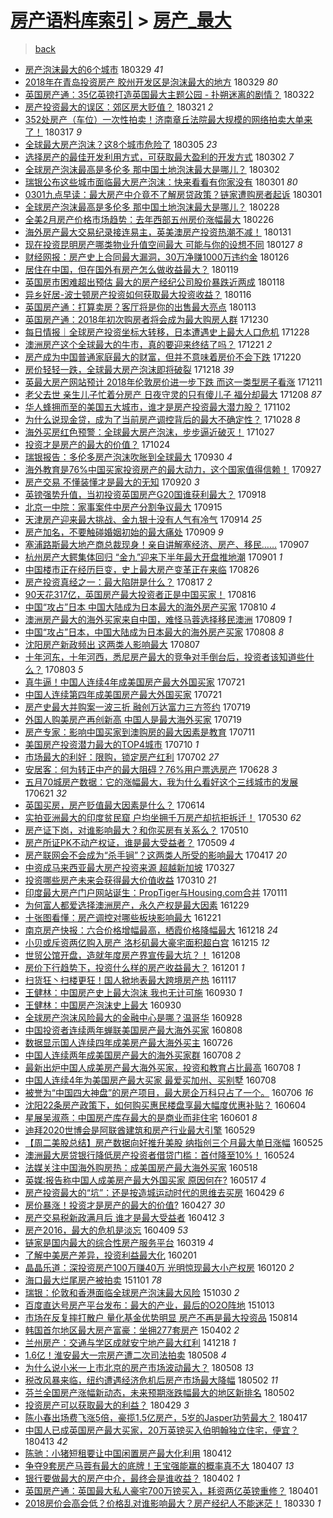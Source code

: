 [房产语料库索引](../../README.md)  > [房产_最大](房产_最大.md)
====
> [back](../README.md)

- [房产泡沫最大的6个城市](http://jkwz.applinzi.com/ittc/7085874638502757382.html#%E6%88%BF%E4%BA%A7%E6%B3%A1%E6%B2%AB%E6%9C%80%E5%A4%A7%E7%9A%846%E4%B8%AA%E5%9F%8E%E5%B8%82) 180329 *41* 
- [2018年在青岛投资房产   胶州开发区是泡沫最大的地方](http://jkwz.applinzi.com/ittc/7085834780539356170.html#2018%E5%B9%B4%E5%9C%A8%E9%9D%92%E5%B2%9B%E6%8A%95%E8%B5%84%E6%88%BF%E4%BA%A7+++%E8%83%B6%E5%B7%9E%E5%BC%80%E5%8F%91%E5%8C%BA%E6%98%AF%E6%B3%A1%E6%B2%AB%E6%9C%80%E5%A4%A7%E7%9A%84%E5%9C%B0%E6%96%B9) 180329 *80* 
- [英国房产通：35亿英镑打造英国最大主题公园 - 扑朔迷离的剧情？](http://jkwz.applinzi.com/ittc/7083251418192675857.html#%E8%8B%B1%E5%9B%BD%E6%88%BF%E4%BA%A7%E9%80%9A%EF%BC%9A35%E4%BA%BF%E8%8B%B1%E9%95%91%E6%89%93%E9%80%A0%E8%8B%B1%E5%9B%BD%E6%9C%80%E5%A4%A7%E4%B8%BB%E9%A2%98%E5%85%AC%E5%9B%AD+-+%E6%89%91%E6%9C%94%E8%BF%B7%E7%A6%BB%E7%9A%84%E5%89%A7%E6%83%85%EF%BC%9F) 180322  
- [房产投资最大的误区：郊区房大贬值？](http://jkwz.applinzi.com/ittc/7082850199745856519.html#%E6%88%BF%E4%BA%A7%E6%8A%95%E8%B5%84%E6%9C%80%E5%A4%A7%E7%9A%84%E8%AF%AF%E5%8C%BA%EF%BC%9A%E9%83%8A%E5%8C%BA%E6%88%BF%E5%A4%A7%E8%B4%AC%E5%80%BC%EF%BC%9F) 180321 *2* 
- [352处房产（车位）一次性拍卖！济南章丘法院最大规模的网络拍卖大单来了！](http://jkwz.applinzi.com/ittc/7081279168807699467.html#352%E5%A4%84%E6%88%BF%E4%BA%A7%EF%BC%88%E8%BD%A6%E4%BD%8D%EF%BC%89%E4%B8%80%E6%AC%A1%E6%80%A7%E6%8B%8D%E5%8D%96%EF%BC%81%E6%B5%8E%E5%8D%97%E7%AB%A0%E4%B8%98%E6%B3%95%E9%99%A2%E6%9C%80%E5%A4%A7%E8%A7%84%E6%A8%A1%E7%9A%84%E7%BD%91%E7%BB%9C%E6%8B%8D%E5%8D%96%E5%A4%A7%E5%8D%95%E6%9D%A5%E4%BA%86%EF%BC%81) 180317 *9* 
- [全球最大房产泡沫？这8个城市危险了](http://jkwz.applinzi.com/ittc/7076921231364588560.html#%E5%85%A8%E7%90%83%E6%9C%80%E5%A4%A7%E6%88%BF%E4%BA%A7%E6%B3%A1%E6%B2%AB%EF%BC%9F%E8%BF%998%E4%B8%AA%E5%9F%8E%E5%B8%82%E5%8D%B1%E9%99%A9%E4%BA%86) 180305 *23* 
- [选择房产的最佳开发利用方式，可获取最大盈利的开发方式](http://jkwz.applinzi.com/ittc/7075804076036326406.html#%E9%80%89%E6%8B%A9%E6%88%BF%E4%BA%A7%E7%9A%84%E6%9C%80%E4%BD%B3%E5%BC%80%E5%8F%91%E5%88%A9%E7%94%A8%E6%96%B9%E5%BC%8F%EF%BC%8C%E5%8F%AF%E8%8E%B7%E5%8F%96%E6%9C%80%E5%A4%A7%E7%9B%88%E5%88%A9%E7%9A%84%E5%BC%80%E5%8F%91%E6%96%B9%E5%BC%8F) 180302 *7* 
- [全球房产泡沫最高是多伦多 那中国土地泡沫最大是哪儿？](http://jkwz.applinzi.com/ittc/7075803271451378705.html#%E5%85%A8%E7%90%83%E6%88%BF%E4%BA%A7%E6%B3%A1%E6%B2%AB%E6%9C%80%E9%AB%98%E6%98%AF%E5%A4%9A%E4%BC%A6%E5%A4%9A+%E9%82%A3%E4%B8%AD%E5%9B%BD%E5%9C%9F%E5%9C%B0%E6%B3%A1%E6%B2%AB%E6%9C%80%E5%A4%A7%E6%98%AF%E5%93%AA%E5%84%BF%EF%BC%9F) 180302  
- [瑞银公布这些城市面临最大房产泡沫：快来看看有你家没有](http://jkwz.applinzi.com/ittc/7075571658205430800.html#%E7%91%9E%E9%93%B6%E5%85%AC%E5%B8%83%E8%BF%99%E4%BA%9B%E5%9F%8E%E5%B8%82%E9%9D%A2%E4%B8%B4%E6%9C%80%E5%A4%A7%E6%88%BF%E4%BA%A7%E6%B3%A1%E6%B2%AB%EF%BC%9A%E5%BF%AB%E6%9D%A5%E7%9C%8B%E7%9C%8B%E6%9C%89%E4%BD%A0%E5%AE%B6%E6%B2%A1%E6%9C%89) 180301 *80* 
- [0301九点早读：最大房产中介竟不了解房贷政策？链家遭购房者起诉](http://jkwz.applinzi.com/ittc/7075428483516072970.html#0301%E4%B9%9D%E7%82%B9%E6%97%A9%E8%AF%BB%EF%BC%9A%E6%9C%80%E5%A4%A7%E6%88%BF%E4%BA%A7%E4%B8%AD%E4%BB%8B%E7%AB%9F%E4%B8%8D%E4%BA%86%E8%A7%A3%E6%88%BF%E8%B4%B7%E6%94%BF%E7%AD%96%EF%BC%9F%E9%93%BE%E5%AE%B6%E9%81%AD%E8%B4%AD%E6%88%BF%E8%80%85%E8%B5%B7%E8%AF%89) 180301  
- [全球房产泡沫最高是多伦多 那中国土地泡沫最大是哪儿？](http://jkwz.applinzi.com/ittc/7075075381755642887.html#%E5%85%A8%E7%90%83%E6%88%BF%E4%BA%A7%E6%B3%A1%E6%B2%AB%E6%9C%80%E9%AB%98%E6%98%AF%E5%A4%9A%E4%BC%A6%E5%A4%9A+%E9%82%A3%E4%B8%AD%E5%9B%BD%E5%9C%9F%E5%9C%B0%E6%B3%A1%E6%B2%AB%E6%9C%80%E5%A4%A7%E6%98%AF%E5%93%AA%E5%84%BF%EF%BC%9F) 180228  
- [全美2月房产价格市场趋势：去年西部五州房价涨幅最大](http://jkwz.applinzi.com/ittc/7074445128951661578.html#%E5%85%A8%E7%BE%8E2%E6%9C%88%E6%88%BF%E4%BA%A7%E4%BB%B7%E6%A0%BC%E5%B8%82%E5%9C%BA%E8%B6%8B%E5%8A%BF%EF%BC%9A%E5%8E%BB%E5%B9%B4%E8%A5%BF%E9%83%A8%E4%BA%94%E5%B7%9E%E6%88%BF%E4%BB%B7%E6%B6%A8%E5%B9%85%E6%9C%80%E5%A4%A7) 180226  
- [海外房产最大交易纪录接连易主，英美澳房产投资热潮不减！](http://jkwz.applinzi.com/ittc/7064694421906260999.html#%E6%B5%B7%E5%A4%96%E6%88%BF%E4%BA%A7%E6%9C%80%E5%A4%A7%E4%BA%A4%E6%98%93%E7%BA%AA%E5%BD%95%E6%8E%A5%E8%BF%9E%E6%98%93%E4%B8%BB%EF%BC%8C%E8%8B%B1%E7%BE%8E%E6%BE%B3%E6%88%BF%E4%BA%A7%E6%8A%95%E8%B5%84%E7%83%AD%E6%BD%AE%E4%B8%8D%E5%87%8F%EF%BC%81) 180131  
- [现在投资昆明房产哪类物业升值空间最大 可能与你的设想不同](http://jkwz.applinzi.com/ittc/7063311652085040145.html#%E7%8E%B0%E5%9C%A8%E6%8A%95%E8%B5%84%E6%98%86%E6%98%8E%E6%88%BF%E4%BA%A7%E5%93%AA%E7%B1%BB%E7%89%A9%E4%B8%9A%E5%8D%87%E5%80%BC%E7%A9%BA%E9%97%B4%E6%9C%80%E5%A4%A7+%E5%8F%AF%E8%83%BD%E4%B8%8E%E4%BD%A0%E7%9A%84%E8%AE%BE%E6%83%B3%E4%B8%8D%E5%90%8C) 180127 *8* 
- [财经网报：房产史上合同最大漏洞，30万净赚1000万违约金](http://jkwz.applinzi.com/ittc/7062904193054934032.html#%E8%B4%A2%E7%BB%8F%E7%BD%91%E6%8A%A5%EF%BC%9A%E6%88%BF%E4%BA%A7%E5%8F%B2%E4%B8%8A%E5%90%88%E5%90%8C%E6%9C%80%E5%A4%A7%E6%BC%8F%E6%B4%9E%EF%BC%8C30%E4%B8%87%E5%87%80%E8%B5%9A1000%E4%B8%87%E8%BF%9D%E7%BA%A6%E9%87%91) 180126  
- [居住在中国，但在国外有房产怎么做收益最大？](http://jkwz.applinzi.com/ittc/7060233015987274758.html#%E5%B1%85%E4%BD%8F%E5%9C%A8%E4%B8%AD%E5%9B%BD%EF%BC%8C%E4%BD%86%E5%9C%A8%E5%9B%BD%E5%A4%96%E6%9C%89%E6%88%BF%E4%BA%A7%E6%80%8E%E4%B9%88%E5%81%9A%E6%94%B6%E7%9B%8A%E6%9C%80%E5%A4%A7%EF%BC%9F) 180119  
- [英国房市困难超出预估 最大的房产经纪公司股价暴跌近两成](http://jkwz.applinzi.com/ittc/7059995049125741579.html#%E8%8B%B1%E5%9B%BD%E6%88%BF%E5%B8%82%E5%9B%B0%E9%9A%BE%E8%B6%85%E5%87%BA%E9%A2%84%E4%BC%B0+%E6%9C%80%E5%A4%A7%E7%9A%84%E6%88%BF%E4%BA%A7%E7%BB%8F%E7%BA%AA%E5%85%AC%E5%8F%B8%E8%82%A1%E4%BB%B7%E6%9A%B4%E8%B7%8C%E8%BF%91%E4%B8%A4%E6%88%90) 180118  
- [异乡好居-波士顿房产投资如何获取最大投资收益？](http://jkwz.applinzi.com/ittc/7059186748444115974.html#%E5%BC%82%E4%B9%A1%E5%A5%BD%E5%B1%85-%E6%B3%A2%E5%A3%AB%E9%A1%BF%E6%88%BF%E4%BA%A7%E6%8A%95%E8%B5%84%E5%A6%82%E4%BD%95%E8%8E%B7%E5%8F%96%E6%9C%80%E5%A4%A7%E6%8A%95%E8%B5%84%E6%94%B6%E7%9B%8A%EF%BC%9F) 180116  
- [英国房产通：打算卖房？客厅将是你的出售最大亮点](http://jkwz.applinzi.com/ittc/7058127887645803536.html#%E8%8B%B1%E5%9B%BD%E6%88%BF%E4%BA%A7%E9%80%9A%EF%BC%9A%E6%89%93%E7%AE%97%E5%8D%96%E6%88%BF%EF%BC%9F%E5%AE%A2%E5%8E%85%E5%B0%86%E6%98%AF%E4%BD%A0%E7%9A%84%E5%87%BA%E5%94%AE%E6%9C%80%E5%A4%A7%E4%BA%AE%E7%82%B9) 180113  
- [英国房产通：2018年初次购房者将会成为最大购房人群](http://jkwz.applinzi.com/ittc/7052915213311935504.html#%E8%8B%B1%E5%9B%BD%E6%88%BF%E4%BA%A7%E9%80%9A%EF%BC%9A2018%E5%B9%B4%E5%88%9D%E6%AC%A1%E8%B4%AD%E6%88%BF%E8%80%85%E5%B0%86%E4%BC%9A%E6%88%90%E4%B8%BA%E6%9C%80%E5%A4%A7%E8%B4%AD%E6%88%BF%E4%BA%BA%E7%BE%A4) 171230  
- [每日情报｜全球房产投资坐标大转移，日本遭遇史上最大人口危机](http://jkwz.applinzi.com/ittc/7052037130644096016.html#%E6%AF%8F%E6%97%A5%E6%83%85%E6%8A%A5%EF%BD%9C%E5%85%A8%E7%90%83%E6%88%BF%E4%BA%A7%E6%8A%95%E8%B5%84%E5%9D%90%E6%A0%87%E5%A4%A7%E8%BD%AC%E7%A7%BB%EF%BC%8C%E6%97%A5%E6%9C%AC%E9%81%AD%E9%81%87%E5%8F%B2%E4%B8%8A%E6%9C%80%E5%A4%A7%E4%BA%BA%E5%8F%A3%E5%8D%B1%E6%9C%BA) 171228  
- [澳洲房产这个全球最大的牛市，真的要迎来终结了吗？](http://jkwz.applinzi.com/ittc/7049600890179159056.html#%E6%BE%B3%E6%B4%B2%E6%88%BF%E4%BA%A7%E8%BF%99%E4%B8%AA%E5%85%A8%E7%90%83%E6%9C%80%E5%A4%A7%E7%9A%84%E7%89%9B%E5%B8%82%EF%BC%8C%E7%9C%9F%E7%9A%84%E8%A6%81%E8%BF%8E%E6%9D%A5%E7%BB%88%E7%BB%93%E4%BA%86%E5%90%97%EF%BC%9F) 171221 *2* 
- [房产成为中国普通家庭最大的财富，但并不意味着房价不会下跌](http://jkwz.applinzi.com/ittc/7049104278247965712.html#%E6%88%BF%E4%BA%A7%E6%88%90%E4%B8%BA%E4%B8%AD%E5%9B%BD%E6%99%AE%E9%80%9A%E5%AE%B6%E5%BA%AD%E6%9C%80%E5%A4%A7%E7%9A%84%E8%B4%A2%E5%AF%8C%EF%BC%8C%E4%BD%86%E5%B9%B6%E4%B8%8D%E6%84%8F%E5%91%B3%E7%9D%80%E6%88%BF%E4%BB%B7%E4%B8%8D%E4%BC%9A%E4%B8%8B%E8%B7%8C) 171220  
- [房价轻轻一跌，全球最大房产泡沫即将破裂](http://jkwz.applinzi.com/ittc/7048453717488043024.html#%E6%88%BF%E4%BB%B7%E8%BD%BB%E8%BD%BB%E4%B8%80%E8%B7%8C%EF%BC%8C%E5%85%A8%E7%90%83%E6%9C%80%E5%A4%A7%E6%88%BF%E4%BA%A7%E6%B3%A1%E6%B2%AB%E5%8D%B3%E5%B0%86%E7%A0%B4%E8%A3%82) 171218 *39* 
- [英最大房产网站预计 2018年伦敦房价进一步下跌 而这一类型房子看涨](http://jkwz.applinzi.com/ittc/7045877911389733904.html#%E8%8B%B1%E6%9C%80%E5%A4%A7%E6%88%BF%E4%BA%A7%E7%BD%91%E7%AB%99%E9%A2%84%E8%AE%A1+2018%E5%B9%B4%E4%BC%A6%E6%95%A6%E6%88%BF%E4%BB%B7%E8%BF%9B%E4%B8%80%E6%AD%A5%E4%B8%8B%E8%B7%8C+%E8%80%8C%E8%BF%99%E4%B8%80%E7%B1%BB%E5%9E%8B%E6%88%BF%E5%AD%90%E7%9C%8B%E6%B6%A8) 171211  
- [老父去世 亲生儿子忙着分房产 日夜守灵的只有傻儿子 福分却最大](http://jkwz.applinzi.com/ittc/7044686736783836176.html#%E8%80%81%E7%88%B6%E5%8E%BB%E4%B8%96+%E4%BA%B2%E7%94%9F%E5%84%BF%E5%AD%90%E5%BF%99%E7%9D%80%E5%88%86%E6%88%BF%E4%BA%A7+%E6%97%A5%E5%A4%9C%E5%AE%88%E7%81%B5%E7%9A%84%E5%8F%AA%E6%9C%89%E5%82%BB%E5%84%BF%E5%AD%90+%E7%A6%8F%E5%88%86%E5%8D%B4%E6%9C%80%E5%A4%A7) 171208 *87* 
- [华人蜂拥而至的美国五大城市，谁才是房产投资最大潜力股？](http://jkwz.applinzi.com/ittc/7031270156024677393.html#%E5%8D%8E%E4%BA%BA%E8%9C%82%E6%8B%A5%E8%80%8C%E8%87%B3%E7%9A%84%E7%BE%8E%E5%9B%BD%E4%BA%94%E5%A4%A7%E5%9F%8E%E5%B8%82%EF%BC%8C%E8%B0%81%E6%89%8D%E6%98%AF%E6%88%BF%E4%BA%A7%E6%8A%95%E8%B5%84%E6%9C%80%E5%A4%A7%E6%BD%9C%E5%8A%9B%E8%82%A1%EF%BC%9F) 171102  
- [为什么说现金贷，成为了当前房产调控背后的最大不确定性？](http://jkwz.applinzi.com/ittc/7029415941283251217.html#%E4%B8%BA%E4%BB%80%E4%B9%88%E8%AF%B4%E7%8E%B0%E9%87%91%E8%B4%B7%EF%BC%8C%E6%88%90%E4%B8%BA%E4%BA%86%E5%BD%93%E5%89%8D%E6%88%BF%E4%BA%A7%E8%B0%83%E6%8E%A7%E8%83%8C%E5%90%8E%E7%9A%84%E6%9C%80%E5%A4%A7%E4%B8%8D%E7%A1%AE%E5%AE%9A%E6%80%A7%EF%BC%9F) 171028 *8* 
- [海外买房红色预警：全球最大房产泡沫，步步逼近破灭！](http://jkwz.applinzi.com/ittc/7029141626012828688.html#%E6%B5%B7%E5%A4%96%E4%B9%B0%E6%88%BF%E7%BA%A2%E8%89%B2%E9%A2%84%E8%AD%A6%EF%BC%9A%E5%85%A8%E7%90%83%E6%9C%80%E5%A4%A7%E6%88%BF%E4%BA%A7%E6%B3%A1%E6%B2%AB%EF%BC%8C%E6%AD%A5%E6%AD%A5%E9%80%BC%E8%BF%91%E7%A0%B4%E7%81%AD%EF%BC%81) 171027  
- [投资才是房产的最大的价值？](http://jkwz.applinzi.com/ittc/7028050494310843409.html#%E6%8A%95%E8%B5%84%E6%89%8D%E6%98%AF%E6%88%BF%E4%BA%A7%E7%9A%84%E6%9C%80%E5%A4%A7%E7%9A%84%E4%BB%B7%E5%80%BC%EF%BC%9F) 171024  
- [瑞银报告：多伦多房产泡沫吹胀到全球最大](http://jkwz.applinzi.com/ittc/7019037070297924625.html#%E7%91%9E%E9%93%B6%E6%8A%A5%E5%91%8A%EF%BC%9A%E5%A4%9A%E4%BC%A6%E5%A4%9A%E6%88%BF%E4%BA%A7%E6%B3%A1%E6%B2%AB%E5%90%B9%E8%83%80%E5%88%B0%E5%85%A8%E7%90%83%E6%9C%80%E5%A4%A7) 170930 *4* 
- [海外教育是76%中国买家投资房产的最大动力，这个国家值得信赖！](http://jkwz.applinzi.com/ittc/7017620130941633552.html#%E6%B5%B7%E5%A4%96%E6%95%99%E8%82%B2%E6%98%AF76%25%E4%B8%AD%E5%9B%BD%E4%B9%B0%E5%AE%B6%E6%8A%95%E8%B5%84%E6%88%BF%E4%BA%A7%E7%9A%84%E6%9C%80%E5%A4%A7%E5%8A%A8%E5%8A%9B%EF%BC%8C%E8%BF%99%E4%B8%AA%E5%9B%BD%E5%AE%B6%E5%80%BC%E5%BE%97%E4%BF%A1%E8%B5%96%EF%BC%81) 170927  
- [房产交易 不懂装懂才是最大的无知](http://jkwz.applinzi.com/ittc/7015374120181826576.html#%E6%88%BF%E4%BA%A7%E4%BA%A4%E6%98%93+%E4%B8%8D%E6%87%82%E8%A3%85%E6%87%82%E6%89%8D%E6%98%AF%E6%9C%80%E5%A4%A7%E7%9A%84%E6%97%A0%E7%9F%A5) 170920 *3* 
- [英镑强势升值，当初投资英国房产G20国谁获利最大？](http://jkwz.applinzi.com/ittc/7014695731569624080.html#%E8%8B%B1%E9%95%91%E5%BC%BA%E5%8A%BF%E5%8D%87%E5%80%BC%EF%BC%8C%E5%BD%93%E5%88%9D%E6%8A%95%E8%B5%84%E8%8B%B1%E5%9B%BD%E6%88%BF%E4%BA%A7G20%E5%9B%BD%E8%B0%81%E8%8E%B7%E5%88%A9%E6%9C%80%E5%A4%A7%EF%BC%9F) 170918  
- [北京一中院：家事案件中房产分割争议最大](http://jkwz.applinzi.com/ittc/7013552883507921936.html#%E5%8C%97%E4%BA%AC%E4%B8%80%E4%B8%AD%E9%99%A2%EF%BC%9A%E5%AE%B6%E4%BA%8B%E6%A1%88%E4%BB%B6%E4%B8%AD%E6%88%BF%E4%BA%A7%E5%88%86%E5%89%B2%E4%BA%89%E8%AE%AE%E6%9C%80%E5%A4%A7) 170915  
- [天津房产迎来最大挑战、金九银十没有人气有冷气](http://jkwz.applinzi.com/ittc/7013275949196641297.html#%E5%A4%A9%E6%B4%A5%E6%88%BF%E4%BA%A7%E8%BF%8E%E6%9D%A5%E6%9C%80%E5%A4%A7%E6%8C%91%E6%88%98%E3%80%81%E9%87%91%E4%B9%9D%E9%93%B6%E5%8D%81%E6%B2%A1%E6%9C%89%E4%BA%BA%E6%B0%94%E6%9C%89%E5%86%B7%E6%B0%94) 170914 *25* 
- [房产加名，不要触碰婚姻初始的最大痛处](http://jkwz.applinzi.com/ittc/7011291404775719952.html#%E6%88%BF%E4%BA%A7%E5%8A%A0%E5%90%8D%EF%BC%8C%E4%B8%8D%E8%A6%81%E8%A7%A6%E7%A2%B0%E5%A9%9A%E5%A7%BB%E5%88%9D%E5%A7%8B%E7%9A%84%E6%9C%80%E5%A4%A7%E7%97%9B%E5%A4%84) 170909 *9* 
- [塞浦路斯最大地产商总裁现身！亲自讲解塞经济、房产、移民……](http://jkwz.applinzi.com/ittc/7010523634328929296.html#%E5%A1%9E%E6%B5%A6%E8%B7%AF%E6%96%AF%E6%9C%80%E5%A4%A7%E5%9C%B0%E4%BA%A7%E5%95%86%E6%80%BB%E8%A3%81%E7%8E%B0%E8%BA%AB%EF%BC%81%E4%BA%B2%E8%87%AA%E8%AE%B2%E8%A7%A3%E5%A1%9E%E7%BB%8F%E6%B5%8E%E3%80%81%E6%88%BF%E4%BA%A7%E3%80%81%E7%A7%BB%E6%B0%91%E2%80%A6%E2%80%A6) 170907  
- [杭州房产大鳄集体回归 “金九”迎来下半年最大开盘推地潮](http://jkwz.applinzi.com/ittc/7008294121691939856.html#%E6%9D%AD%E5%B7%9E%E6%88%BF%E4%BA%A7%E5%A4%A7%E9%B3%84%E9%9B%86%E4%BD%93%E5%9B%9E%E5%BD%92+%E2%80%9C%E9%87%91%E4%B9%9D%E2%80%9D%E8%BF%8E%E6%9D%A5%E4%B8%8B%E5%8D%8A%E5%B9%B4%E6%9C%80%E5%A4%A7%E5%BC%80%E7%9B%98%E6%8E%A8%E5%9C%B0%E6%BD%AE) 170901 *1* 
- [中国楼市正在经历巨变，史上最大房产变革正在来临](http://jkwz.applinzi.com/ittc/7006190346172892176.html#%E4%B8%AD%E5%9B%BD%E6%A5%BC%E5%B8%82%E6%AD%A3%E5%9C%A8%E7%BB%8F%E5%8E%86%E5%B7%A8%E5%8F%98%EF%BC%8C%E5%8F%B2%E4%B8%8A%E6%9C%80%E5%A4%A7%E6%88%BF%E4%BA%A7%E5%8F%98%E9%9D%A9%E6%AD%A3%E5%9C%A8%E6%9D%A5%E4%B8%B4) 170826  
- [房产投资真经之一：最大陷阱是什么？](http://jkwz.applinzi.com/ittc/7002700011601921041.html#%E6%88%BF%E4%BA%A7%E6%8A%95%E8%B5%84%E7%9C%9F%E7%BB%8F%E4%B9%8B%E4%B8%80%EF%BC%9A%E6%9C%80%E5%A4%A7%E9%99%B7%E9%98%B1%E6%98%AF%E4%BB%80%E4%B9%88%EF%BC%9F) 170817 *2* 
- [90天花317亿，英国房产最大投资者正是中国买家！](http://jkwz.applinzi.com/ittc/7002419291092419601.html#90%E5%A4%A9%E8%8A%B1317%E4%BA%BF%EF%BC%8C%E8%8B%B1%E5%9B%BD%E6%88%BF%E4%BA%A7%E6%9C%80%E5%A4%A7%E6%8A%95%E8%B5%84%E8%80%85%E6%AD%A3%E6%98%AF%E4%B8%AD%E5%9B%BD%E4%B9%B0%E5%AE%B6%EF%BC%81) 170816  
- [中国“攻占”日本 中国大陆成为日本最大的海外房产买家](http://jkwz.applinzi.com/ittc/7000110912407864336.html#%E4%B8%AD%E5%9B%BD%E2%80%9C%E6%94%BB%E5%8D%A0%E2%80%9D%E6%97%A5%E6%9C%AC+%E4%B8%AD%E5%9B%BD%E5%A4%A7%E9%99%86%E6%88%90%E4%B8%BA%E6%97%A5%E6%9C%AC%E6%9C%80%E5%A4%A7%E7%9A%84%E6%B5%B7%E5%A4%96%E6%88%BF%E4%BA%A7%E4%B9%B0%E5%AE%B6) 170810 *4* 
- [澳洲房产最大的海外买家来自中国，难怪马蓉选择移民澳洲](http://jkwz.applinzi.com/ittc/6999837337260131345.html#%E6%BE%B3%E6%B4%B2%E6%88%BF%E4%BA%A7%E6%9C%80%E5%A4%A7%E7%9A%84%E6%B5%B7%E5%A4%96%E4%B9%B0%E5%AE%B6%E6%9D%A5%E8%87%AA%E4%B8%AD%E5%9B%BD%EF%BC%8C%E9%9A%BE%E6%80%AA%E9%A9%AC%E8%93%89%E9%80%89%E6%8B%A9%E7%A7%BB%E6%B0%91%E6%BE%B3%E6%B4%B2) 170809 *1* 
- [中国“攻占”日本，中国大陆成为日本最大的海外房产买家](http://jkwz.applinzi.com/ittc/6999465235038340112.html#%E4%B8%AD%E5%9B%BD%E2%80%9C%E6%94%BB%E5%8D%A0%E2%80%9D%E6%97%A5%E6%9C%AC%EF%BC%8C%E4%B8%AD%E5%9B%BD%E5%A4%A7%E9%99%86%E6%88%90%E4%B8%BA%E6%97%A5%E6%9C%AC%E6%9C%80%E5%A4%A7%E7%9A%84%E6%B5%B7%E5%A4%96%E6%88%BF%E4%BA%A7%E4%B9%B0%E5%AE%B6) 170808 *8* 
- [沈阳房产新政频出 这两类人影响最大](http://jkwz.applinzi.com/ittc/6999084273729274897.html#%E6%B2%88%E9%98%B3%E6%88%BF%E4%BA%A7%E6%96%B0%E6%94%BF%E9%A2%91%E5%87%BA+%E8%BF%99%E4%B8%A4%E7%B1%BB%E4%BA%BA%E5%BD%B1%E5%93%8D%E6%9C%80%E5%A4%A7) 170807  
- [十年河东，十年河西，悉尼房产最大的竞争对手倒台后，投资者该知道些什么？](http://jkwz.applinzi.com/ittc/6997591696937059344.html#%E5%8D%81%E5%B9%B4%E6%B2%B3%E4%B8%9C%EF%BC%8C%E5%8D%81%E5%B9%B4%E6%B2%B3%E8%A5%BF%EF%BC%8C%E6%82%89%E5%B0%BC%E6%88%BF%E4%BA%A7%E6%9C%80%E5%A4%A7%E7%9A%84%E7%AB%9E%E4%BA%89%E5%AF%B9%E6%89%8B%E5%80%92%E5%8F%B0%E5%90%8E%EF%BC%8C%E6%8A%95%E8%B5%84%E8%80%85%E8%AF%A5%E7%9F%A5%E9%81%93%E4%BA%9B%E4%BB%80%E4%B9%88%EF%BC%9F) 170803 *5* 
- [真牛逼！中国人连续4年成美国房产最大外国买家](http://jkwz.applinzi.com/ittc/6992833985393460241.html#%E7%9C%9F%E7%89%9B%E9%80%BC%EF%BC%81%E4%B8%AD%E5%9B%BD%E4%BA%BA%E8%BF%9E%E7%BB%AD4%E5%B9%B4%E6%88%90%E7%BE%8E%E5%9B%BD%E6%88%BF%E4%BA%A7%E6%9C%80%E5%A4%A7%E5%A4%96%E5%9B%BD%E4%B9%B0%E5%AE%B6) 170721  
- [中国人连续第四年成美国房产最大外国买家](http://jkwz.applinzi.com/ittc/6992643810088453136.html#%E4%B8%AD%E5%9B%BD%E4%BA%BA%E8%BF%9E%E7%BB%AD%E7%AC%AC%E5%9B%9B%E5%B9%B4%E6%88%90%E7%BE%8E%E5%9B%BD%E6%88%BF%E4%BA%A7%E6%9C%80%E5%A4%A7%E5%A4%96%E5%9B%BD%E4%B9%B0%E5%AE%B6) 170721  
- [房产史最大并购案一波三折 融创万达富力三方签约](http://jkwz.applinzi.com/ittc/6992083574399173649.html#%E6%88%BF%E4%BA%A7%E5%8F%B2%E6%9C%80%E5%A4%A7%E5%B9%B6%E8%B4%AD%E6%A1%88%E4%B8%80%E6%B3%A2%E4%B8%89%E6%8A%98+%E8%9E%8D%E5%88%9B%E4%B8%87%E8%BE%BE%E5%AF%8C%E5%8A%9B%E4%B8%89%E6%96%B9%E7%AD%BE%E7%BA%A6) 170719  
- [外国人购美房产再创新高 中国人是最大海外买家](http://jkwz.applinzi.com/ittc/6991954981392221201.html#%E5%A4%96%E5%9B%BD%E4%BA%BA%E8%B4%AD%E7%BE%8E%E6%88%BF%E4%BA%A7%E5%86%8D%E5%88%9B%E6%96%B0%E9%AB%98+%E4%B8%AD%E5%9B%BD%E4%BA%BA%E6%98%AF%E6%9C%80%E5%A4%A7%E6%B5%B7%E5%A4%96%E4%B9%B0%E5%AE%B6) 170719  
- [房产专家：影响中国买家到澳购房的最大因素是教育](http://jkwz.applinzi.com/ittc/6989071510831367184.html#%E6%88%BF%E4%BA%A7%E4%B8%93%E5%AE%B6%EF%BC%9A%E5%BD%B1%E5%93%8D%E4%B8%AD%E5%9B%BD%E4%B9%B0%E5%AE%B6%E5%88%B0%E6%BE%B3%E8%B4%AD%E6%88%BF%E7%9A%84%E6%9C%80%E5%A4%A7%E5%9B%A0%E7%B4%A0%E6%98%AF%E6%95%99%E8%82%B2) 170711  
- [美国房产投资潜力最大的TOP4城市](http://jkwz.applinzi.com/ittc/6988727252861584388.html#%E7%BE%8E%E5%9B%BD%E6%88%BF%E4%BA%A7%E6%8A%95%E8%B5%84%E6%BD%9C%E5%8A%9B%E6%9C%80%E5%A4%A7%E7%9A%84TOP4%E5%9F%8E%E5%B8%82) 170710 *1* 
- [市场最大的利好：限购，锁定房产红利](http://jkwz.applinzi.com/ittc/6985478986363569157.html#%E5%B8%82%E5%9C%BA%E6%9C%80%E5%A4%A7%E7%9A%84%E5%88%A9%E5%A5%BD%EF%BC%9A%E9%99%90%E8%B4%AD%EF%BC%8C%E9%94%81%E5%AE%9A%E6%88%BF%E4%BA%A7%E7%BA%A2%E5%88%A9) 170702 *27* 
- [安居客：何为转正中产的最大阻碍？76%用户票选房产](http://jkwz.applinzi.com/ittc/6984271038022943749.html#%E5%AE%89%E5%B1%85%E5%AE%A2%EF%BC%9A%E4%BD%95%E4%B8%BA%E8%BD%AC%E6%AD%A3%E4%B8%AD%E4%BA%A7%E7%9A%84%E6%9C%80%E5%A4%A7%E9%98%BB%E7%A2%8D%EF%BC%9F76%25%E7%94%A8%E6%88%B7%E7%A5%A8%E9%80%89%E6%88%BF%E4%BA%A7) 170628 *3* 
- [五月70城房产数据：它的涨幅最大，我为什么看好这个三线城市的发展](http://jkwz.applinzi.com/ittc/6981499285211186180.html#%E4%BA%94%E6%9C%8870%E5%9F%8E%E6%88%BF%E4%BA%A7%E6%95%B0%E6%8D%AE%EF%BC%9A%E5%AE%83%E7%9A%84%E6%B6%A8%E5%B9%85%E6%9C%80%E5%A4%A7%EF%BC%8C%E6%88%91%E4%B8%BA%E4%BB%80%E4%B9%88%E7%9C%8B%E5%A5%BD%E8%BF%99%E4%B8%AA%E4%B8%89%E7%BA%BF%E5%9F%8E%E5%B8%82%E7%9A%84%E5%8F%91%E5%B1%95) 170621 *32* 
- [英国买房，房产贬值最大因素是什么？](http://jkwz.applinzi.com/ittc/6979045299669435396.html#%E8%8B%B1%E5%9B%BD%E4%B9%B0%E6%88%BF%EF%BC%8C%E6%88%BF%E4%BA%A7%E8%B4%AC%E5%80%BC%E6%9C%80%E5%A4%A7%E5%9B%A0%E7%B4%A0%E6%98%AF%E4%BB%80%E4%B9%88%EF%BC%9F) 170614  
- [实拍亚洲最大的印度贫民窟 户均坐拥千万房产却抗拒拆迁！](http://jkwz.applinzi.com/ittc/6973285639528121348.html#%E5%AE%9E%E6%8B%8D%E4%BA%9A%E6%B4%B2%E6%9C%80%E5%A4%A7%E7%9A%84%E5%8D%B0%E5%BA%A6%E8%B4%AB%E6%B0%91%E7%AA%9F+%E6%88%B7%E5%9D%87%E5%9D%90%E6%8B%A5%E5%8D%83%E4%B8%87%E6%88%BF%E4%BA%A7%E5%8D%B4%E6%8A%97%E6%8B%92%E6%8B%86%E8%BF%81%EF%BC%81) 170530 *62* 
- [房产证下岗，对谁影响最大？和你买房有关系么？](http://jkwz.applinzi.com/ittc/6965970350390117381.html#%E6%88%BF%E4%BA%A7%E8%AF%81%E4%B8%8B%E5%B2%97%EF%BC%8C%E5%AF%B9%E8%B0%81%E5%BD%B1%E5%93%8D%E6%9C%80%E5%A4%A7%EF%BC%9F%E5%92%8C%E4%BD%A0%E4%B9%B0%E6%88%BF%E6%9C%89%E5%85%B3%E7%B3%BB%E4%B9%88%EF%BC%9F) 170510  
- [房产所证PK不动产权证，谁是最大受益者？](http://jkwz.applinzi.com/ittc/6965587814765822981.html#%E6%88%BF%E4%BA%A7%E6%89%80%E8%AF%81PK%E4%B8%8D%E5%8A%A8%E4%BA%A7%E6%9D%83%E8%AF%81%EF%BC%8C%E8%B0%81%E6%98%AF%E6%9C%80%E5%A4%A7%E5%8F%97%E7%9B%8A%E8%80%85%EF%BC%9F) 170509 *4* 
- [房产联网会不会成为“杀手锏”？这两类人所受的影响最大](http://jkwz.applinzi.com/ittc/6957445896651408388.html#%E6%88%BF%E4%BA%A7%E8%81%94%E7%BD%91%E4%BC%9A%E4%B8%8D%E4%BC%9A%E6%88%90%E4%B8%BA%E2%80%9C%E6%9D%80%E6%89%8B%E9%94%8F%E2%80%9D%EF%BC%9F%E8%BF%99%E4%B8%A4%E7%B1%BB%E4%BA%BA%E6%89%80%E5%8F%97%E7%9A%84%E5%BD%B1%E5%93%8D%E6%9C%80%E5%A4%A7) 170417 *20* 
- [中资成马来西亚最大房产投资来源 超越新加坡](http://jkwz.applinzi.com/ittc/6949699895249339397.html#%E4%B8%AD%E8%B5%84%E6%88%90%E9%A9%AC%E6%9D%A5%E8%A5%BF%E4%BA%9A%E6%9C%80%E5%A4%A7%E6%88%BF%E4%BA%A7%E6%8A%95%E8%B5%84%E6%9D%A5%E6%BA%90+%E8%B6%85%E8%B6%8A%E6%96%B0%E5%8A%A0%E5%9D%A1) 170327  
- [投资哪些房产未来会获得最大价值收益](http://jkwz.applinzi.com/ittc/6943404335584248837.html#%E6%8A%95%E8%B5%84%E5%93%AA%E4%BA%9B%E6%88%BF%E4%BA%A7%E6%9C%AA%E6%9D%A5%E4%BC%9A%E8%8E%B7%E5%BE%97%E6%9C%80%E5%A4%A7%E4%BB%B7%E5%80%BC%E6%94%B6%E7%9B%8A) 170310 *21* 
- [印度最大房产门户网站诞生：PropTiger与Housing.com合并](http://jkwz.applinzi.com/ittc/6921875372919751684.html#%E5%8D%B0%E5%BA%A6%E6%9C%80%E5%A4%A7%E6%88%BF%E4%BA%A7%E9%97%A8%E6%88%B7%E7%BD%91%E7%AB%99%E8%AF%9E%E7%94%9F%EF%BC%9APropTiger%E4%B8%8EHousing.com%E5%90%88%E5%B9%B6) 170111  
- [为何富人都爱选择澳洲房产，永久产权是最大因素](http://jkwz.applinzi.com/ittc/6917053803076781061.html#%E4%B8%BA%E4%BD%95%E5%AF%8C%E4%BA%BA%E9%83%BD%E7%88%B1%E9%80%89%E6%8B%A9%E6%BE%B3%E6%B4%B2%E6%88%BF%E4%BA%A7%EF%BC%8C%E6%B0%B8%E4%B9%85%E4%BA%A7%E6%9D%83%E6%98%AF%E6%9C%80%E5%A4%A7%E5%9B%A0%E7%B4%A0) 161229  
- [十张图看懂：房产调控对哪些板块影响最大](http://jkwz.applinzi.com/ittc/6914206563039708165.html#%E5%8D%81%E5%BC%A0%E5%9B%BE%E7%9C%8B%E6%87%82%EF%BC%9A%E6%88%BF%E4%BA%A7%E8%B0%83%E6%8E%A7%E5%AF%B9%E5%93%AA%E4%BA%9B%E6%9D%BF%E5%9D%97%E5%BD%B1%E5%93%8D%E6%9C%80%E5%A4%A7) 161221  
- [南京房产快报：六合价格增幅最高，栖霞价格降幅最大](http://jkwz.applinzi.com/ittc/6913049346571764741.html#%E5%8D%97%E4%BA%AC%E6%88%BF%E4%BA%A7%E5%BF%AB%E6%8A%A5%EF%BC%9A%E5%85%AD%E5%90%88%E4%BB%B7%E6%A0%BC%E5%A2%9E%E5%B9%85%E6%9C%80%E9%AB%98%EF%BC%8C%E6%A0%96%E9%9C%9E%E4%BB%B7%E6%A0%BC%E9%99%8D%E5%B9%85%E6%9C%80%E5%A4%A7) 161218 *24* 
- [小贝或斥资两亿购入房产 洛杉矶最大豪宅面积超白宫](http://jkwz.applinzi.com/ittc/6911889510630949893.html#%E5%B0%8F%E8%B4%9D%E6%88%96%E6%96%A5%E8%B5%84%E4%B8%A4%E4%BA%BF%E8%B4%AD%E5%85%A5%E6%88%BF%E4%BA%A7+%E6%B4%9B%E6%9D%89%E7%9F%B6%E6%9C%80%E5%A4%A7%E8%B1%AA%E5%AE%85%E9%9D%A2%E7%A7%AF%E8%B6%85%E7%99%BD%E5%AE%AB) 161215 *12* 
- [世贸公馆开盘，造就年度房产界宣传最大坑？！](http://jkwz.applinzi.com/ittc/6909182317846594565.html#%E4%B8%96%E8%B4%B8%E5%85%AC%E9%A6%86%E5%BC%80%E7%9B%98%EF%BC%8C%E9%80%A0%E5%B0%B1%E5%B9%B4%E5%BA%A6%E6%88%BF%E4%BA%A7%E7%95%8C%E5%AE%A3%E4%BC%A0%E6%9C%80%E5%A4%A7%E5%9D%91%EF%BC%9F%EF%BC%81) 161208  
- [房价下行趋势下，投资什么样的房产收益最大？](http://jkwz.applinzi.com/ittc/6906555150461584388.html#%E6%88%BF%E4%BB%B7%E4%B8%8B%E8%A1%8C%E8%B6%8B%E5%8A%BF%E4%B8%8B%EF%BC%8C%E6%8A%95%E8%B5%84%E4%BB%80%E4%B9%88%E6%A0%B7%E7%9A%84%E6%88%BF%E4%BA%A7%E6%94%B6%E7%9B%8A%E6%9C%80%E5%A4%A7%EF%BC%9F) 161201 *1* 
- [扫货狂丶扫楼更狂！国人掀地表最大跨境房产热](http://jkwz.applinzi.com/ittc/6901454445547619332.html#%E6%89%AB%E8%B4%A7%E7%8B%82%E4%B8%B6%E6%89%AB%E6%A5%BC%E6%9B%B4%E7%8B%82%EF%BC%81%E5%9B%BD%E4%BA%BA%E6%8E%80%E5%9C%B0%E8%A1%A8%E6%9C%80%E5%A4%A7%E8%B7%A8%E5%A2%83%E6%88%BF%E4%BA%A7%E7%83%AD) 161117  
- [王健林：中国房产史上最大泡沫 我也无计可施](http://jkwz.applinzi.com/ittc/6883705155215688709.html#%E7%8E%8B%E5%81%A5%E6%9E%97%EF%BC%9A%E4%B8%AD%E5%9B%BD%E6%88%BF%E4%BA%A7%E5%8F%B2%E4%B8%8A%E6%9C%80%E5%A4%A7%E6%B3%A1%E6%B2%AB+%E6%88%91%E4%B9%9F%E6%97%A0%E8%AE%A1%E5%8F%AF%E6%96%BD) 160930 *1* 
- [王健林：中国房产泡沫史上最大](http://jkwz.applinzi.com/ittc/6883657199951283204.html#%E7%8E%8B%E5%81%A5%E6%9E%97%EF%BC%9A%E4%B8%AD%E5%9B%BD%E6%88%BF%E4%BA%A7%E6%B3%A1%E6%B2%AB%E5%8F%B2%E4%B8%8A%E6%9C%80%E5%A4%A7) 160930  
- [全球房产泡沫风险最大的金融中心是哪？温哥华](http://jkwz.applinzi.com/ittc/6882860372205241348.html#%E5%85%A8%E7%90%83%E6%88%BF%E4%BA%A7%E6%B3%A1%E6%B2%AB%E9%A3%8E%E9%99%A9%E6%9C%80%E5%A4%A7%E7%9A%84%E9%87%91%E8%9E%8D%E4%B8%AD%E5%BF%83%E6%98%AF%E5%93%AA%EF%BC%9F%E6%B8%A9%E5%93%A5%E5%8D%8E) 160928  
- [中国投资者连续两年蝉联美国房产最大海外买家](http://jkwz.applinzi.com/ittc/6863938115009528837.html#%E4%B8%AD%E5%9B%BD%E6%8A%95%E8%B5%84%E8%80%85%E8%BF%9E%E7%BB%AD%E4%B8%A4%E5%B9%B4%E8%9D%89%E8%81%94%E7%BE%8E%E5%9B%BD%E6%88%BF%E4%BA%A7%E6%9C%80%E5%A4%A7%E6%B5%B7%E5%A4%96%E4%B9%B0%E5%AE%B6) 160808  
- [数据显示国人连续四年成美房产最大海外买主](http://jkwz.applinzi.com/ittc/6859119438389052421.html#%E6%95%B0%E6%8D%AE%E6%98%BE%E7%A4%BA%E5%9B%BD%E4%BA%BA%E8%BF%9E%E7%BB%AD%E5%9B%9B%E5%B9%B4%E6%88%90%E7%BE%8E%E6%88%BF%E4%BA%A7%E6%9C%80%E5%A4%A7%E6%B5%B7%E5%A4%96%E4%B9%B0%E4%B8%BB) 160726  
- [中国人连续两年成美国房产最大的海外买家群](http://jkwz.applinzi.com/ittc/6852529210907952133.html#%E4%B8%AD%E5%9B%BD%E4%BA%BA%E8%BF%9E%E7%BB%AD%E4%B8%A4%E5%B9%B4%E6%88%90%E7%BE%8E%E5%9B%BD%E6%88%BF%E4%BA%A7%E6%9C%80%E5%A4%A7%E7%9A%84%E6%B5%B7%E5%A4%96%E4%B9%B0%E5%AE%B6%E7%BE%A4) 160708 *2* 
- [最新出炉中国人成美房产最大海外买家，投资和教育占比最高](http://jkwz.applinzi.com/ittc/6852505378000208901.html#%E6%9C%80%E6%96%B0%E5%87%BA%E7%82%89%E4%B8%AD%E5%9B%BD%E4%BA%BA%E6%88%90%E7%BE%8E%E6%88%BF%E4%BA%A7%E6%9C%80%E5%A4%A7%E6%B5%B7%E5%A4%96%E4%B9%B0%E5%AE%B6%EF%BC%8C%E6%8A%95%E8%B5%84%E5%92%8C%E6%95%99%E8%82%B2%E5%8D%A0%E6%AF%94%E6%9C%80%E9%AB%98) 160708 *1* 
- [中国人连续4年为美国房产最大买家 最爱买加州、买别墅](http://jkwz.applinzi.com/ittc/6852221301909095429.html#%E4%B8%AD%E5%9B%BD%E4%BA%BA%E8%BF%9E%E7%BB%AD4%E5%B9%B4%E4%B8%BA%E7%BE%8E%E5%9B%BD%E6%88%BF%E4%BA%A7%E6%9C%80%E5%A4%A7%E4%B9%B0%E5%AE%B6+%E6%9C%80%E7%88%B1%E4%B9%B0%E5%8A%A0%E5%B7%9E%E3%80%81%E4%B9%B0%E5%88%AB%E5%A2%85) 160708  
- [被誉为“中国四大神盘”的房产项目，最大房企万科只占了一个。](http://jkwz.applinzi.com/ittc/6851456514128348164.html#%E8%A2%AB%E8%AA%89%E4%B8%BA%E2%80%9C%E4%B8%AD%E5%9B%BD%E5%9B%9B%E5%A4%A7%E7%A5%9E%E7%9B%98%E2%80%9D%E7%9A%84%E6%88%BF%E4%BA%A7%E9%A1%B9%E7%9B%AE%EF%BC%8C%E6%9C%80%E5%A4%A7%E6%88%BF%E4%BC%81%E4%B8%87%E7%A7%91%E5%8F%AA%E5%8D%A0%E4%BA%86%E4%B8%80%E4%B8%AA%E3%80%82) 160706 *16* 
- [沈阳22条房产政策下，如何购买惠民楼盘享最大幅度优惠补贴？](http://jkwz.applinzi.com/ittc/6839877712101245956.html#%E6%B2%88%E9%98%B322%E6%9D%A1%E6%88%BF%E4%BA%A7%E6%94%BF%E7%AD%96%E4%B8%8B%EF%BC%8C%E5%A6%82%E4%BD%95%E8%B4%AD%E4%B9%B0%E6%83%A0%E6%B0%91%E6%A5%BC%E7%9B%98%E4%BA%AB%E6%9C%80%E5%A4%A7%E5%B9%85%E5%BA%A6%E4%BC%98%E6%83%A0%E8%A1%A5%E8%B4%B4%EF%BC%9F) 160604  
- [星展吴淑燕：中国房产库存最大的是商业而非住宅](http://jkwz.applinzi.com/ittc/6838542467120759813.html#%E6%98%9F%E5%B1%95%E5%90%B4%E6%B7%91%E7%87%95%EF%BC%9A%E4%B8%AD%E5%9B%BD%E6%88%BF%E4%BA%A7%E5%BA%93%E5%AD%98%E6%9C%80%E5%A4%A7%E7%9A%84%E6%98%AF%E5%95%86%E4%B8%9A%E8%80%8C%E9%9D%9E%E4%BD%8F%E5%AE%85) 160601 *8* 
- [迪拜2020世博会是阿联酋建筑和房产行业最大引擎](http://jkwz.applinzi.com/ittc/6837695160036885509.html#%E8%BF%AA%E6%8B%9C2020%E4%B8%96%E5%8D%9A%E4%BC%9A%E6%98%AF%E9%98%BF%E8%81%94%E9%85%8B%E5%BB%BA%E7%AD%91%E5%92%8C%E6%88%BF%E4%BA%A7%E8%A1%8C%E4%B8%9A%E6%9C%80%E5%A4%A7%E5%BC%95%E6%93%8E) 160529  
- [【周二美股总结】房产数据向好推升美股 纳指创三个月最大单日涨幅](http://jkwz.applinzi.com/ittc/6836080096158680068.html#%E3%80%90%E5%91%A8%E4%BA%8C%E7%BE%8E%E8%82%A1%E6%80%BB%E7%BB%93%E3%80%91%E6%88%BF%E4%BA%A7%E6%95%B0%E6%8D%AE%E5%90%91%E5%A5%BD%E6%8E%A8%E5%8D%87%E7%BE%8E%E8%82%A1+%E7%BA%B3%E6%8C%87%E5%88%9B%E4%B8%89%E4%B8%AA%E6%9C%88%E6%9C%80%E5%A4%A7%E5%8D%95%E6%97%A5%E6%B6%A8%E5%B9%85) 160525  
- [澳洲最大房贷银行降低房产投资者借贷门槛：首付降至10%！](http://jkwz.applinzi.com/ittc/6835835849065104388.html#%E6%BE%B3%E6%B4%B2%E6%9C%80%E5%A4%A7%E6%88%BF%E8%B4%B7%E9%93%B6%E8%A1%8C%E9%99%8D%E4%BD%8E%E6%88%BF%E4%BA%A7%E6%8A%95%E8%B5%84%E8%80%85%E5%80%9F%E8%B4%B7%E9%97%A8%E6%A7%9B%EF%BC%9A%E9%A6%96%E4%BB%98%E9%99%8D%E8%87%B310%25%EF%BC%81) 160524  
- [法媒关注中国海外购房热：成美国房产最大海外买家](http://jkwz.applinzi.com/ittc/6833483277494912005.html#%E6%B3%95%E5%AA%92%E5%85%B3%E6%B3%A8%E4%B8%AD%E5%9B%BD%E6%B5%B7%E5%A4%96%E8%B4%AD%E6%88%BF%E7%83%AD%EF%BC%9A%E6%88%90%E7%BE%8E%E5%9B%BD%E6%88%BF%E4%BA%A7%E6%9C%80%E5%A4%A7%E6%B5%B7%E5%A4%96%E4%B9%B0%E5%AE%B6) 160518  
- [英媒:报告称中国人成美房产最大外国买家 原因何在?](http://jkwz.applinzi.com/ittc/6833015964870116356.html#%E8%8B%B1%E5%AA%92%3A%E6%8A%A5%E5%91%8A%E7%A7%B0%E4%B8%AD%E5%9B%BD%E4%BA%BA%E6%88%90%E7%BE%8E%E6%88%BF%E4%BA%A7%E6%9C%80%E5%A4%A7%E5%A4%96%E5%9B%BD%E4%B9%B0%E5%AE%B6+%E5%8E%9F%E5%9B%A0%E4%BD%95%E5%9C%A8%3F) 160517 *4* 
- [房产投资最大的“坑”：还是按造城运动时代的思维去买房](http://jkwz.applinzi.com/ittc/6826480009367520261.html#%E6%88%BF%E4%BA%A7%E6%8A%95%E8%B5%84%E6%9C%80%E5%A4%A7%E7%9A%84%E2%80%9C%E5%9D%91%E2%80%9D%EF%BC%9A%E8%BF%98%E6%98%AF%E6%8C%89%E9%80%A0%E5%9F%8E%E8%BF%90%E5%8A%A8%E6%97%B6%E4%BB%A3%E7%9A%84%E6%80%9D%E7%BB%B4%E5%8E%BB%E4%B9%B0%E6%88%BF) 160429 *6* 
- [房价暴涨！投资才是房产的最大的价值?](http://jkwz.applinzi.com/ittc/6825698046541038596.html#%E6%88%BF%E4%BB%B7%E6%9A%B4%E6%B6%A8%EF%BC%81%E6%8A%95%E8%B5%84%E6%89%8D%E6%98%AF%E6%88%BF%E4%BA%A7%E7%9A%84%E6%9C%80%E5%A4%A7%E7%9A%84%E4%BB%B7%E5%80%BC%3F) 160427 *30* 
- [房产交易税新政满月后  谁才是最大受益者](http://jkwz.applinzi.com/ittc/6820149566225515524.html#%E6%88%BF%E4%BA%A7%E4%BA%A4%E6%98%93%E7%A8%8E%E6%96%B0%E6%94%BF%E6%BB%A1%E6%9C%88%E5%90%8E++%E8%B0%81%E6%89%8D%E6%98%AF%E6%9C%80%E5%A4%A7%E5%8F%97%E7%9B%8A%E8%80%85) 160412 *3* 
- [房产2016，最大的危机是淡忘](http://jkwz.applinzi.com/ittc/6819230963938624516.html#%E6%88%BF%E4%BA%A72016%EF%BC%8C%E6%9C%80%E5%A4%A7%E7%9A%84%E5%8D%B1%E6%9C%BA%E6%98%AF%E6%B7%A1%E5%BF%98) 160409 *53* 
- [链家是国内最大的综合性房产服务平台](http://jkwz.applinzi.com/ittc/6811249334645425156.html#%E9%93%BE%E5%AE%B6%E6%98%AF%E5%9B%BD%E5%86%85%E6%9C%80%E5%A4%A7%E7%9A%84%E7%BB%BC%E5%90%88%E6%80%A7%E6%88%BF%E4%BA%A7%E6%9C%8D%E5%8A%A1%E5%B9%B3%E5%8F%B0) 160319 *4* 
- [了解中美房产差异，投资利益最大化](http://jkwz.applinzi.com/ittc/6793931212083168260.html#%E4%BA%86%E8%A7%A3%E4%B8%AD%E7%BE%8E%E6%88%BF%E4%BA%A7%E5%B7%AE%E5%BC%82%EF%BC%8C%E6%8A%95%E8%B5%84%E5%88%A9%E7%9B%8A%E6%9C%80%E5%A4%A7%E5%8C%96) 160201  
- [晶晶乐道：深投资房产100万赚40万 光明惊现最大小产权房](http://jkwz.applinzi.com/ittc/6789405616258941956.html#%E6%99%B6%E6%99%B6%E4%B9%90%E9%81%93%EF%BC%9A%E6%B7%B1%E6%8A%95%E8%B5%84%E6%88%BF%E4%BA%A7100%E4%B8%87%E8%B5%9A40%E4%B8%87+%E5%85%89%E6%98%8E%E6%83%8A%E7%8E%B0%E6%9C%80%E5%A4%A7%E5%B0%8F%E4%BA%A7%E6%9D%83%E6%88%BF) 160120 *2* 
- [海口最大烂尾房产被拍卖](http://jkwz.applinzi.com/ittc/6759350751291933701.html#%E6%B5%B7%E5%8F%A3%E6%9C%80%E5%A4%A7%E7%83%82%E5%B0%BE%E6%88%BF%E4%BA%A7%E8%A2%AB%E6%8B%8D%E5%8D%96) 151101 *78* 
- [瑞银：伦敦和香港面临全球房产泡沫最大风险](http://jkwz.applinzi.com/ittc/6758793470694228996.html#%E7%91%9E%E9%93%B6%EF%BC%9A%E4%BC%A6%E6%95%A6%E5%92%8C%E9%A6%99%E6%B8%AF%E9%9D%A2%E4%B8%B4%E5%85%A8%E7%90%83%E6%88%BF%E4%BA%A7%E6%B3%A1%E6%B2%AB%E6%9C%80%E5%A4%A7%E9%A3%8E%E9%99%A9) 151030 *2* 
- [百度直达号房产平台发布：最大的产业，最后的O2O阵地](http://jkwz.applinzi.com/ittc/6752652878642316292.html#%E7%99%BE%E5%BA%A6%E7%9B%B4%E8%BE%BE%E5%8F%B7%E6%88%BF%E4%BA%A7%E5%B9%B3%E5%8F%B0%E5%8F%91%E5%B8%83%EF%BC%9A%E6%9C%80%E5%A4%A7%E7%9A%84%E4%BA%A7%E4%B8%9A%EF%BC%8C%E6%9C%80%E5%90%8E%E7%9A%84O2O%E9%98%B5%E5%9C%B0) 151013  
- [市场在反复摔打散户 量化基金优势明显 房产不再是最大投资品](http://jkwz.applinzi.com/ittc/547650611438671756.html#%E5%B8%82%E5%9C%BA%E5%9C%A8%E5%8F%8D%E5%A4%8D%E6%91%94%E6%89%93%E6%95%A3%E6%88%B7+%E9%87%8F%E5%8C%96%E5%9F%BA%E9%87%91%E4%BC%98%E5%8A%BF%E6%98%8E%E6%98%BE+%E6%88%BF%E4%BA%A7%E4%B8%8D%E5%86%8D%E6%98%AF%E6%9C%80%E5%A4%A7%E6%8A%95%E8%B5%84%E5%93%81) 150814  
- [韩国首尔地区最大房产富豪：坐拥277套房产](http://jkwz.applinzi.com/ittc/547650611401640277.html#%E9%9F%A9%E5%9B%BD%E9%A6%96%E5%B0%94%E5%9C%B0%E5%8C%BA%E6%9C%80%E5%A4%A7%E6%88%BF%E4%BA%A7%E5%AF%8C%E8%B1%AA%EF%BC%9A%E5%9D%90%E6%8B%A5277%E5%A5%97%E6%88%BF%E4%BA%A7) 150402 *2* 
- [兰州房产：交通与学区成就安宁地产最大红利](http://jkwz.applinzi.com/ittc/547650611381132529.html#%E5%85%B0%E5%B7%9E%E6%88%BF%E4%BA%A7%EF%BC%9A%E4%BA%A4%E9%80%9A%E4%B8%8E%E5%AD%A6%E5%8C%BA%E6%88%90%E5%B0%B1%E5%AE%89%E5%AE%81%E5%9C%B0%E4%BA%A7%E6%9C%80%E5%A4%A7%E7%BA%A2%E5%88%A9) 141218 *1* 
- [1.6亿！淮安最大一宗房产遭二次司法拍卖](http://jkwz.applinzi.com/ittc/7100784052644873232.html#1.6%E4%BA%BF%EF%BC%81%E6%B7%AE%E5%AE%89%E6%9C%80%E5%A4%A7%E4%B8%80%E5%AE%97%E6%88%BF%E4%BA%A7%E9%81%AD%E4%BA%8C%E6%AC%A1%E5%8F%B8%E6%B3%95%E6%8B%8D%E5%8D%96) 180508 *4* 
- [为什么说小米一上市北京的房产市场波动最大？](http://jkwz.applinzi.com/ittc/7100699493458773003.html#%E4%B8%BA%E4%BB%80%E4%B9%88%E8%AF%B4%E5%B0%8F%E7%B1%B3%E4%B8%80%E4%B8%8A%E5%B8%82%E5%8C%97%E4%BA%AC%E7%9A%84%E6%88%BF%E4%BA%A7%E5%B8%82%E5%9C%BA%E6%B3%A2%E5%8A%A8%E6%9C%80%E5%A4%A7%EF%BC%9F) 180508 *13* 
- [税改风暴来临，纽约遭遇经济危机后房产市场最大降幅](http://jkwz.applinzi.com/ittc/7098564350724015111.html#%E7%A8%8E%E6%94%B9%E9%A3%8E%E6%9A%B4%E6%9D%A5%E4%B8%B4%EF%BC%8C%E7%BA%BD%E7%BA%A6%E9%81%AD%E9%81%87%E7%BB%8F%E6%B5%8E%E5%8D%B1%E6%9C%BA%E5%90%8E%E6%88%BF%E4%BA%A7%E5%B8%82%E5%9C%BA%E6%9C%80%E5%A4%A7%E9%99%8D%E5%B9%85) 180502 *11* 
- [芬兰全国房产涨幅新动态，未来预期涨跌幅最大的地区新排名](http://jkwz.applinzi.com/ittc/7098446050568438800.html#%E8%8A%AC%E5%85%B0%E5%85%A8%E5%9B%BD%E6%88%BF%E4%BA%A7%E6%B6%A8%E5%B9%85%E6%96%B0%E5%8A%A8%E6%80%81%EF%BC%8C%E6%9C%AA%E6%9D%A5%E9%A2%84%E6%9C%9F%E6%B6%A8%E8%B7%8C%E5%B9%85%E6%9C%80%E5%A4%A7%E7%9A%84%E5%9C%B0%E5%8C%BA%E6%96%B0%E6%8E%92%E5%90%8D) 180502  
- [投资房产可以获取最大的利益？](http://jkwz.applinzi.com/ittc/7097330466430649360.html#%E6%8A%95%E8%B5%84%E6%88%BF%E4%BA%A7%E5%8F%AF%E4%BB%A5%E8%8E%B7%E5%8F%96%E6%9C%80%E5%A4%A7%E7%9A%84%E5%88%A9%E7%9B%8A%EF%BC%9F) 180429 *3* 
- [陈小春出场费飞涨5倍，豪揽1.5亿房产，5岁的Jasper功劳最大？](http://jkwz.applinzi.com/ittc/7093013343231280134.html#%E9%99%88%E5%B0%8F%E6%98%A5%E5%87%BA%E5%9C%BA%E8%B4%B9%E9%A3%9E%E6%B6%A85%E5%80%8D%EF%BC%8C%E8%B1%AA%E6%8F%BD1.5%E4%BA%BF%E6%88%BF%E4%BA%A7%EF%BC%8C5%E5%B2%81%E7%9A%84Jasper%E5%8A%9F%E5%8A%B3%E6%9C%80%E5%A4%A7%EF%BC%9F) 180417  
- [中国人已成英国房产最大买家，20万英镑买入伯明翰独立住宅，便宜？](http://jkwz.applinzi.com/ittc/7091484167693140998.html#%E4%B8%AD%E5%9B%BD%E4%BA%BA%E5%B7%B2%E6%88%90%E8%8B%B1%E5%9B%BD%E6%88%BF%E4%BA%A7%E6%9C%80%E5%A4%A7%E4%B9%B0%E5%AE%B6%EF%BC%8C20%E4%B8%87%E8%8B%B1%E9%95%91%E4%B9%B0%E5%85%A5%E4%BC%AF%E6%98%8E%E7%BF%B0%E7%8B%AC%E7%AB%8B%E4%BD%8F%E5%AE%85%EF%BC%8C%E4%BE%BF%E5%AE%9C%EF%BC%9F) 180413 *42* 
- [陈驰：小猪短租要让中国闲置房产最大化利用](http://jkwz.applinzi.com/ittc/7091115533409977350.html#%E9%99%88%E9%A9%B0%EF%BC%9A%E5%B0%8F%E7%8C%AA%E7%9F%AD%E7%A7%9F%E8%A6%81%E8%AE%A9%E4%B8%AD%E5%9B%BD%E9%97%B2%E7%BD%AE%E6%88%BF%E4%BA%A7%E6%9C%80%E5%A4%A7%E5%8C%96%E5%88%A9%E7%94%A8) 180412  
- [争夺9套房产马蓉有最大的底牌！王宝强能赢的概率真不大](http://jkwz.applinzi.com/ittc/7089162954606117895.html#%E4%BA%89%E5%A4%BA9%E5%A5%97%E6%88%BF%E4%BA%A7%E9%A9%AC%E8%93%89%E6%9C%89%E6%9C%80%E5%A4%A7%E7%9A%84%E5%BA%95%E7%89%8C%EF%BC%81%E7%8E%8B%E5%AE%9D%E5%BC%BA%E8%83%BD%E8%B5%A2%E7%9A%84%E6%A6%82%E7%8E%87%E7%9C%9F%E4%B8%8D%E5%A4%A7) 180407 *13* 
- [银行要做最大的房产中介，最终会是谁收益？](http://jkwz.applinzi.com/ittc/7086272649347204107.html#%E9%93%B6%E8%A1%8C%E8%A6%81%E5%81%9A%E6%9C%80%E5%A4%A7%E7%9A%84%E6%88%BF%E4%BA%A7%E4%B8%AD%E4%BB%8B%EF%BC%8C%E6%9C%80%E7%BB%88%E4%BC%9A%E6%98%AF%E8%B0%81%E6%94%B6%E7%9B%8A%EF%BC%9F) 180402 *1* 
- [英国房产通：英国最大私人豪宅700万镑买入，耗资两亿英镑重修？](http://jkwz.applinzi.com/ittc/7087130531064185866.html#%E8%8B%B1%E5%9B%BD%E6%88%BF%E4%BA%A7%E9%80%9A%EF%BC%9A%E8%8B%B1%E5%9B%BD%E6%9C%80%E5%A4%A7%E7%A7%81%E4%BA%BA%E8%B1%AA%E5%AE%85700%E4%B8%87%E9%95%91%E4%B9%B0%E5%85%A5%EF%BC%8C%E8%80%97%E8%B5%84%E4%B8%A4%E4%BA%BF%E8%8B%B1%E9%95%91%E9%87%8D%E4%BF%AE%EF%BC%9F) 180401  
- [2018房价会高会低？价格乱对谁影响最大？房产经纪人不能迷茫！](http://jkwz.applinzi.com/ittc/7086214219739694087.html#2018%E6%88%BF%E4%BB%B7%E4%BC%9A%E9%AB%98%E4%BC%9A%E4%BD%8E%EF%BC%9F%E4%BB%B7%E6%A0%BC%E4%B9%B1%E5%AF%B9%E8%B0%81%E5%BD%B1%E5%93%8D%E6%9C%80%E5%A4%A7%EF%BC%9F%E6%88%BF%E4%BA%A7%E7%BB%8F%E7%BA%AA%E4%BA%BA%E4%B8%8D%E8%83%BD%E8%BF%B7%E8%8C%AB%EF%BC%81) 180330 *1* 
